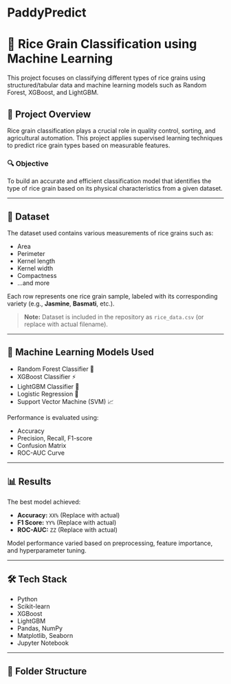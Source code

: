 # PaddyPredict
# 🌾 Rice Grain Classification using Machine Learning

This project focuses on classifying different types of rice grains using structured/tabular data and machine learning models such as Random Forest, XGBoost, and LightGBM.

## 📌 Project Overview

Rice grain classification plays a crucial role in quality control, sorting, and agricultural automation. This project applies supervised learning techniques to predict rice grain types based on measurable features.

### 🔍 Objective

To build an accurate and efficient classification model that identifies the type of rice grain based on its physical characteristics from a given dataset.

---

## 📁 Dataset

The dataset used contains various measurements of rice grains such as:
- Area
- Perimeter
- Kernel length
- Kernel width
- Compactness
- ...and more

Each row represents one rice grain sample, labeled with its corresponding variety (e.g., **Jasmine**, **Basmati**, etc.).

> **Note:** Dataset is included in the repository as `rice_data.csv` (or replace with actual filename).

---

## 🧠 Machine Learning Models Used

- Random Forest Classifier 🌲
- XGBoost Classifier ⚡
- LightGBM Classifier 🌿
- Logistic Regression 🧮
- Support Vector Machine (SVM) 📈

Performance is evaluated using:
- Accuracy
- Precision, Recall, F1-score
- Confusion Matrix
- ROC-AUC Curve

---

## 📊 Results

The best model achieved:
- **Accuracy:** `XX%` (Replace with actual)
- **F1 Score:** `YY%` (Replace with actual)
- **ROC-AUC:** `ZZ` (Replace with actual)

Model performance varied based on preprocessing, feature importance, and hyperparameter tuning.

---

## 🛠️ Tech Stack

- Python
- Scikit-learn
- XGBoost
- LightGBM
- Pandas, NumPy
- Matplotlib, Seaborn
- Jupyter Notebook

---

## 📂 Folder Structure
